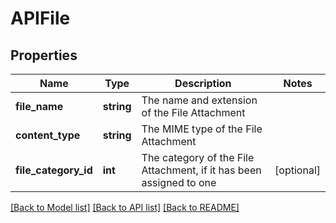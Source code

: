 # APIFile

## Properties
Name | Type | Description | Notes
------------ | ------------- | ------------- | -------------
**file_name** | **string** | The name and extension of the File Attachment | 
**content_type** | **string** | The MIME type of the File Attachment | 
**file_category_id** | **int** | The category of the File Attachment, if it has been assigned to one | [optional] 

[[Back to Model list]](../README.md#documentation-for-models) [[Back to API list]](../README.md#documentation-for-api-endpoints) [[Back to README]](../README.md)


